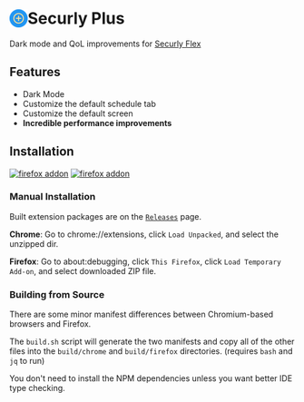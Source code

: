 <h1 style="display: flex; align-items: center;">
  <img src="src/icons/icon-32.png" alt="icon" />
  Securly Plus
</h1>

Dark mode and QoL improvements for [Securly Flex](https://flex.securly.com/)

## Features

* Dark Mode
* Customize the default schedule tab
* Customize the default screen
* **Incredible performance improvements**

## Installation

<p>
  <a href="https://addons.mozilla.org/en-US/firefox/addon/securly-plus/"><img src="https://extensionworkshop.com/assets/img/documentation/publish/get-the-addon-178x60px.dad84b42.png" alt="firefox addon" /></a>
  <a href="https://chromewebstore.google.com/detail/securly-plus/cdnhkencehfaddihoojmappngkalgjfn"><img src="https://storage.googleapis.com/web-dev-uploads/image/WlD8wC6g8khYWPJUsQceQkhXSlv1/UV4C4ybeBTsZt43U4xis.png" alt="firefox addon" /></a>
</p>

### Manual Installation

Built extension packages are on the [`Releases`](https://github.com/grimsteel/securly-plus/releases) page.

**Chrome**: Go to chrome://extensions, click `Load Unpacked`, and select the unzipped dir.

**Firefox**: Go to about:debugging, click `This Firefox`, click `Load Temporary Add-on`, and select downloaded ZIP file.

### Building from Source

There are some minor manifest differences between Chromium-based browsers and Firefox.

The `build.sh` script will generate the two manifests and copy all of the other files into the `build/chrome` and `build/firefox` directories. (requires `bash` and `jq` to run)

You don't need to install the NPM dependencies unless you want better IDE type checking.
